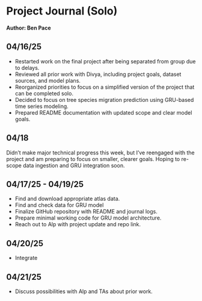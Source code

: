 
# Project Journal (Solo)

**Author: Ben Pace**

## 04/16/25
- Restarted work on the final project after being separated from group due to delays.
- Reviewed all prior work with Divya, including project goals, dataset sources, and model plans.
- Reorganized priorities to focus on a simplified version of the project that can be completed solo.
- Decided to focus on tree species migration prediction using GRU-based time series modeling.
- Prepared README documentation with updated scope and clear model goals.

## 04/18
Didn’t make major technical progress this week, but I’ve reengaged with the project and am preparing to focus on smaller, clearer goals. Hoping to re-scope data ingestion and GRU integration soon.

## 04/17/25 - 04/19/25
- Find and download appropriate atlas data.
- Find and check data for GRU model
- Finalize GitHub repository with README and journal logs.
- Prepare minimal working code for GRU model architecture.
- Reach out to Alp with project update and repo link.

## 04/20/25

- Integrate

## 04/21/25
- Discuss possibilities with Alp and TAs about prior work.

